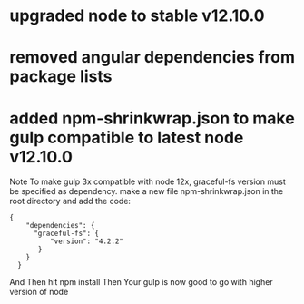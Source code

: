 # upgraded node to stable v12.10.0
# removed angular dependencies from package lists
# added npm-shrinkwrap.json to make gulp compatible to latest node v12.10.0

Note To make gulp 3x compatible with node 12x, graceful-fs version must be specified as dependency. make a new file npm-shrinkwrap.json in the root directory and add the code: 
```
{
    "dependencies": {
      "graceful-fs": {
          "version": "4.2.2"
       }
    }
  }
```
  And Then hit npm install
  Then Your gulp is now good to go with higher version of node